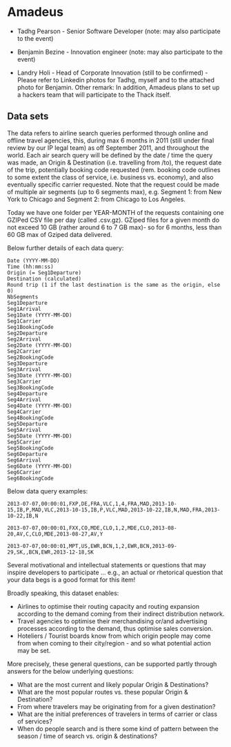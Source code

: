 # Amadeus

* Tadhg Pearson - Senior Software Developer (note: may also participate to the event)

* Benjamin Bezine  - Innovation engineer (note: may also participate to the event)

* Landry Holi - Head of Corporate Innovation (still to be confirmed) - Please refer to Linkedin photos for Tadhg, myself and to the attached photo for Benjamin. Other remark: In addition, Amadeus plans to set up a hackers team that will participate to the Thack itself.

## Data sets

The data refers to airline search queries performed through online and offline travel agencies, this, during max 6 months in 2011 (still under final review by our IP legal team) as off September 2011, and throughout the world. Each air search query will be defined by  the date / time the query was made, an Origin & Destination (i.e. travelling from /to), the request date of the trip, potentially booking code requested (rem. booking code outlines to some extent the class of service, i.e. business vs. economy), and also eventually specific carrier requested. Note that the request could be made of multiple air segments (up to 6 segments max), e.g. Segment 1: from New York to Chicago and Segment 2: from Chicago to Los Angeles.

Today we have one folder per YEAR-MONTH of the requests containing one GZIPed CSV file per day (called <YYYY-MM-DD>.csv.gz). GZiped files for a given month do not exceed 10 GB (rather around 6 to 7 GB max)- so for 6 months, less than 60 GB max of Gziped data delivered.

Below further details of each data query:

```
Date (YYYY-MM-DD)
Time (hh:mm:ss)
Origin (= Seg1Departure)
Destination (calculated)
Round trip (1 if the last destination is the same as the origin, else 0)
NbSegments
Seg1Departure
Seg1Arrival    
Seg1Date (YYYY-MM-DD)
Seg1Carrier
Seg1BookingCode
Seg2Departure
Seg2Arrival
Seg2Date (YYYY-MM-DD)
Seg2Carrier
Seg2BookingCode
Seg3Departure
Seg3Arrival
Seg3Date (YYYY-MM-DD)
Seg3Carrier
Seg3BookingCode
Seg4Departure
Seg4Arrival
Seg4Date (YYYY-MM-DD)
Seg4Carrier
Seg4BookingCode
Seg5Departure
Seg5Arrival
Seg5Date (YYYY-MM-DD)
Seg5Carrier
Seg5BookingCode
Seg6Departure
Seg6Arrival
Seg6Date (YYYY-MM-DD)
Seg6Carrier
Seg6BookingCode
```

Below data query examples:

```
2013-07-07,00:00:01,FXP,DE,FRA,VLC,1,4,FRA,MAD,2013-10-15,IB,P,MAD,VLC,2013-10-15,IB,P,VLC,MAD,2013-10-22,IB,N,MAD,FRA,2013-10-22,IB,N

2013-07-07,00:00:01,FXX,CO,MDE,CLO,1,2,MDE,CLO,2013-08-20,AV,C,CLO,MDE,2013-08-27,AV,Y

2013-07-07,00:00:01,MPT,US,EWR,BCN,1,2,EWR,BCN,2013-09-29,SK,,BCN,EWR,2013-12-18,SK 
```

Several motivational and intellectual statements or questions that may inspire developers to participate ... e.g., an actual or rhetorical question that your data begs is a good format for this item!

Broadly speaking, this dataset enables:

* Airlines to optimise their routing capacity and routing expansion according to the demand coming from their indirect distribution network. 
* Travel agencies to optimise their merchandising or/and advertising processes according to the demand, thus optimise sales conversion. 
* Hoteliers / Tourist boards know from which origin people may come from when coming to their city/region - and so what potential action may be set.
        
More precisely, these general questions, can be supported partly through answers for the below underlying questions: 
        
* What are the most current and likely popular Origin & Destinations? 
* What are the most popular routes vs. these popular Origin & Destination? 
* From where travelers may be originating from for a given destination? 
* What are the initial preferences of travelers in terms of carrier or class of services? 
* When do people search and is there some kind of pattern between the season / time of search vs. origin & destinations? 
